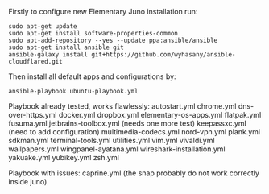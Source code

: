 Firstly to configure new Elementary Juno installation run:

```
sudo apt-get update
sudo apt-get install software-properties-common
sudo apt-add-repository --yes --update ppa:ansible/ansible
sudo apt-get install ansible git
ansible-galaxy install git+https://github.com/wyhasany/ansible-cloudflared.git
```

Then install all default apps and configurations by:

```
ansible-playbook ubuntu-playbook.yml
```

Playbook already tested, works flawlessly:
autostart.yml
chrome.yml
dns-over-https.yml
docker.yml
dropbox.yml
elementary-os-apps.yml
flatpak.yml
fusuma.yml
jetbrains-toolbox.yml (needs one more test)
keepassxc.yml (need to add configuration)
multimedia-codecs.yml
nord-vpn.yml
plank.yml
sdkman.yml
terminal-tools.yml
utilities.yml
vim.yml
vivaldi.yml
wallpapers.yml
wingpanel-ayatana.yml
wireshark-installation.yml
yakuake.yml
yubikey.yml
zsh.yml

Playbook with issues:
caprine.yml (the snap probably do not work correctly inside juno)
